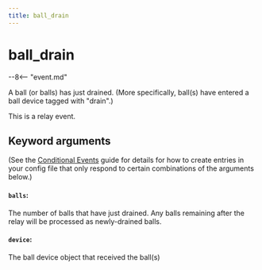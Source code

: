 ```yaml
---
title: ball_drain
---
```


# ball_drain


--8<-- "event.md"

A ball (or balls) has just drained. (More specifically, ball(s) have
entered a ball device tagged with "drain".)

This is a relay event.

## Keyword arguments

(See the [Conditional Events](overview/conditional.md)
guide for details for how to create entries in your config file that
only respond to certain combinations of the arguments below.)

#### `balls`:

The number of balls that have just drained. Any balls remaining
after the relay will be processed as newly-drained balls.

#### `device`:

The ball device object that received the ball(s)
